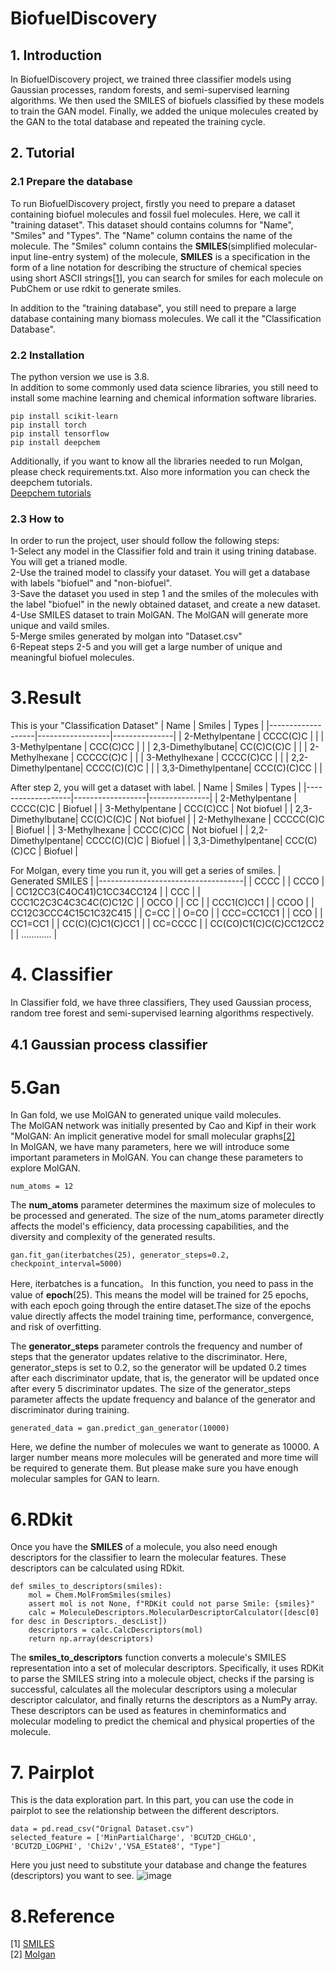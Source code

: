 # BiofuelDiscovery
## 1. Introduction
In BiofuelDiscovery project, we trained three classifier models using Gaussian processes, random forests, and semi-supervised learning algorithms. We then used the SMILES of biofuels classified by these models to train the GAN model. Finally, we added the unique molecules created by the GAN to the total database and repeated the training cycle.
## 2. Tutorial
### 2.1 Prepare the database
To run BiofuelDiscovery project, firstly you need to prepare a dataset containing biofuel molecules and fossil fuel molecules. Here, we call it "training dataset". This dataset should contains columns for "Name", "Smiles" and "Types". The "Name" column contains the name of the molecule. The "Smiles" column contains the **SMILES**(simplified molecular-input line-entry system) of the molecule, **SMILES** is a specification in the form of a line notation for describing the structure of chemical species using short ASCII strings[[1]](https://en.wikipedia.org/wiki/Simplified_molecular-input_line-entry_system), you can search for smiles for each molecule on PubChem or use rdkit to generate smiles.  

In addition to the "training database", you still need to prepare a large database containing many biomass molecules. We call it the "Classification Database".

### 2.2 Installation
The python version we use is 3.8.  
In addition to some commonly used data science libraries, you still need to install some machine learning and chemical information software libraries.   

```
pip install scikit-learn  
pip install torch  
pip install tensorflow  
pip install deepchem  
```  
Additionally, if you want to know all the libraries needed to run Molgan, please check requirements.txt. Also more information you can check the deepchem tutorials.  
[Deepchem tutorials](https://github.com/deepchem/deepchem/blob/master/examples/tutorials/Generating_molecules_with_MolGAN.ipynb)
### 2.3 How to 
In order to run the project, user should follow the following steps:  
1-Select any model in the Classifier fold and train it using trining database. You will get a trianed modle.  
2-Use the trained model to classify your dataset. You will get a database with labels "biofuel" and "non-biofuel".  
3-Save the dataset you used in step 1 and the smiles of the molecules with the label "biofuel" in the newly obtained dataset, and create a new dataset.  
4-Use SMILES dataset to train MolGAN. The MolGAN will generate more unique and vaild smiles.  
5-Merge smiles generated by molgan into "Dataset.csv"  
6-Repeat steps 2-5 and you will get a large number of unique and meaningful biofuel molecules.

# 3.Result
This is your "Classification Dataset"
| Name | Smiles | Types |
|-------------------|------------------|---------------|
| 2-Methylpentane   | CCCC(C)C         |      |
| 3-Methylpentane   | CCC(C)CC         |      |
| 2,3-Dimethylbutane| CC(C)C(C)C       |      |
| 2-Methylhexane    | CCCCC(C)C        |      |
| 3-Methylhexane    | CCCC(C)CC        |      |
| 2,2-Dimethylpentane| CCCC(C)(C)C     |      |
| 3,3-Dimethylpentane| CCC(C)(C)CC     |      |

After step 2, you will get a dataset with label.
| Name | Smiles | Types |
|-------------------|------------------|---------------|
| 2-Methylpentane   | CCCC(C)C         | Biofuel       |
| 3-Methylpentane   | CCC(C)CC         | Not biofuel   |
| 2,3-Dimethylbutane| CC(C)C(C)C       | Not biofuel   |
| 2-Methylhexane    | CCCCC(C)C        | Biofuel       |
| 3-Methylhexane    | CCCC(C)CC        | Not biofuel   |
| 2,2-Dimethylpentane| CCCC(C)(C)C      | Biofuel       |
| 3,3-Dimethylpentane| CCC(C)(C)CC      | Biofuel       |

For Molgan, every time you run it, you will get a series of smiles.
| Generated SMILES                   |
|------------------------------------|
| CCCC                               |
| CCCO                               |
| CC12CC3(C4OC41)C1CC34CC124         |
| CCC                                |
| CCC1C2C3C4C3C4C(C)C12C             |
| OCCO                               |
| CC                                 |
| CCC1(C)CC1                         |
| CCOO                               |
| CC12C3CCC4C15C1C32C415             |
| C=CC                               |
| O=CO                               |
| CCC=CC1CC1                         |
| CCO                                |
| CC1=CC1                            |
| CC(C)(C)C1(C)CC1                   |
| CC=CCCC                            |
| CC(CO)C1(C)C(C)CC12CC2             |
| …………                               |
# 4. Classifier
In Classifier fold, we have three classifiers, They used Gaussian process, random tree forest and semi-supervised learning algorithms respectively.
## 4.1 Gaussian process classifier


# 5.Gan
In Gan fold, we use MolGAN to generated unique vaild molecules.  
The MolGAN network was initially presented by Cao and Kipf in their work "MolGAN: An implicit generative model for small molecular graphs[[2]](https://arxiv.org/abs/1805.11973)  
In MolGAN, we have many parameters, here we will introduce some important parameters in MolGAN. You can change these parameters to explore MolGAN.  
```
num_atoms = 12
```
The **num_atoms** parameter determines the maximum size of molecules to be processed and generated. The size of the num_atoms parameter directly affects the model's efficiency, data processing capabilities, and the diversity and complexity of the generated results.
```
gan.fit_gan(iterbatches(25), generator_steps=0.2, checkpoint_interval=5000)
```
Here, iterbatches is a funcation。 In this function, you need to pass in the value of **epoch**(25). This means the model will be trained for 25 epochs, with each epoch going through the entire dataset.The size of the epochs value directly affects the model training time, performance, convergence, and risk of overfitting.  

The **generator_steps** parameter controls the frequency and number of steps that the generator updates relative to the discriminator. Here, generator_steps is set to 0.2, so the generator will be updated 0.2 times after each discriminator update, that is, the generator will be updated once after every 5 discriminator updates. The size of the generator_steps parameter affects the update frequency and balance of the generator and discriminator during training.  

```
generated_data = gan.predict_gan_generator(10000)
```
Here, we define the number of molecules we want to generate as 10000. A larger number means more molecules will be generated and more time will be required to generate them. But please make sure you have enough molecular samples for GAN to learn.

# 6.RDkit
Once you have the **SMILES** of a molecule, you also need enough descriptors for the classifier to learn the molecular features. These descriptors can be calculated using RDkit.
```
def smiles_to_descriptors(smiles):
    mol = Chem.MolFromSmiles(smiles)
    assert mol is not None, f"RDKit could not parse Smile: {smiles}"
    calc = MoleculeDescriptors.MolecularDescriptorCalculator([desc[0] for desc in Descriptors._descList])
    descriptors = calc.CalcDescriptors(mol)
    return np.array(descriptors)
```
The **smiles_to_descriptors** function converts a molecule's SMILES representation into a set of molecular descriptors. Specifically, it uses RDKit to parse the SMILES string into a molecule object, checks if the parsing is successful, calculates all the molecular descriptors using a molecular descriptor calculator, and finally returns the descriptors as a NumPy array. These descriptors can be used as features in cheminformatics and molecular modeling to predict the chemical and physical properties of the molecule.
# 7. Pairplot
This is the data exploration part. In this part, you can use the code in pairplot to see the relationship between the different descriptors.  
```
data = pd.read_csv("Orignal Dataset.csv")
selected_feature = ['MinPartialCharge', 'BCUT2D_CHGLO', 'BCUT2D_LOGPHI', 'Chi2v','VSA_EState8', "Type"]
```
Here you just need to substitute your database and change the features (descriptors) you want to see.
![image](https://github.com/aliezwz/ZheWang_BiofuelDiscovery/assets/147146769/d38cfa2c-083f-4694-923c-af63de4896a9)

# 8.Reference
[1] [SMILES](https://en.wikipedia.org/wiki/Simplified_molecular-input_line-entry_system)  
[2] [Molgan](https://arxiv.org/abs/1805.11973)
